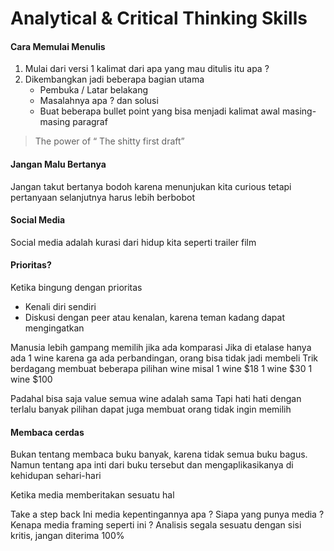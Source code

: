 Analytical & Critical Thinking Skills
=====================================

#### Cara Memulai Menulis

1.	Mulai dari versi 1 kalimat dari apa yang mau ditulis itu apa ?
2.	Dikembangkan jadi beberapa bagian utama
	-	Pembuka / Latar belakang
	-	Masalahnya apa ? dan solusi
	-	Buat beberapa bullet point yang bisa menjadi kalimat awal masing-masing paragraf

> The power of “ The shitty first draft”

#### Jangan Malu Bertanya

Jangan takut bertanya bodoh karena menunjukan kita curious tetapi pertanyaan selanjutnya harus lebih berbobot

#### Social Media

Social media adalah kurasi dari hidup kita seperti trailer film

#### Prioritas?

Ketika bingung dengan prioritas

-	Kenali diri sendiri
-	Diskusi dengan peer atau kenalan, karena teman kadang dapat mengingatkan

Manusia lebih gampang memilih jika ada komparasi Jika di etalase hanya ada 1 wine karena ga ada perbandingan, orang bisa tidak jadi membeli Trik berdagang membuat beberapa pilihan wine misal 1 wine $18 1 wine $30 1 wine $100

Padahal bisa saja value semua wine adalah sama Tapi hati hati dengan terlalu banyak pilihan dapat juga membuat orang tidak ingin memilih

#### Membaca cerdas

Bukan tentang membaca buku banyak, karena tidak semua buku bagus. Namun tentang apa inti dari buku tersebut dan mengaplikasikanya di kehidupan sehari-hari

Ketika media memberitakan sesuatu hal

Take a step back Ini media kepentingannya apa ? Siapa yang punya media ? Kenapa media framing seperti ini ? Analisis segala sesuatu dengan sisi kritis, jangan diterima 100%
